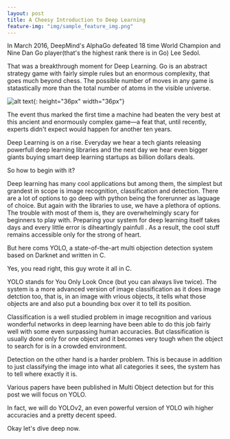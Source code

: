 ```yaml
---
layout: post
title: A Cheesy Introduction to Deep Learning
feature-img: "img/sample_feature_img.png"
---
```

In March 2016, DeepMind's AlphaGo defeated 18 time World Champion and Nine Dan Go player(that's the highest rank there is in Go) Lee Sedol.

That was a breakthrough moment for Deep Learning. Go is an abstract strategy game with fairly simple rules but an enormous complexity, that goes much beyond chess. The possible number of moves in any game is statastically more than the total number of atoms in the visible universe. 

![alt text](https://github.com/vermashresth/vermashresth.github.io/blob/master/img/alphago.png "AlphaGo"){: height="36px" width="36px"}

The event thus marked the first time a machine had beaten the very best at this ancient and enormously complex game—a feat that, until recently, experts didn't expect would happen for another ten years.

Deep Learning is on a rise. Everyday we hear a tech giants releasing powerfull deep learning libraries and the next day we hear even bigger giants buying smart deep learning startups as billion dollars deals.

So how to begin with it?

Deep learning has many cool applications but among them, the simplest but grandest in scope is image recognition, classification and detection. There are a lot of options to go deep with python being the forerunner as laguage of choice. But again with the libraries to use, we have a plethora of options. The trouble with most of them is, they are overwhelmingly scary for beginners to play with. Preparing your system for deep learning itself takes days and every little error is diheartingly painfull . As a result, the cool stuff remains accessible only for the strong of heart.

But here coms YOLO, a state-of-the-art multi objection detection system based on Darknet and written in C.

Yes, you read right, this guy wrote it all in C.

YOLO stands for You Only Look Once (but you can always live twice). The system is a more advanced version of image classification as it does image detction too, that is, in an image with vrious objects, it tells what those objects are and also put a bounding box over it to tell its position.

Classification is a well studied problem in image recognition and various wonderful networks in deep learning have been able to do this job fairly well with some even surpassing human accuracies. But classification is usually done only for one object and it becomes very tough when the object to search for is in a crowded environment.

Detection on the other hand is a harder problem. This is because in addition to just classifying the image into what all categories it sees, the system has to tell where exactly it is.

Various papers have been published in Multi Object detection but for this post we will focus on YOLO.

In fact, we will do YOLOv2, an even powerful version of YOLO wih higher accuracies and a pretty decent speed.

Okay let's dive deep now.




